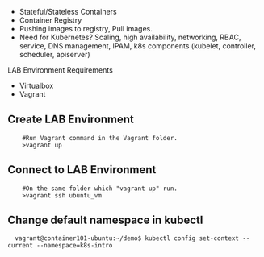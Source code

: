 - Stateful/Stateless Containers
- Container Registry
- Pushing images to registry, Pull images.
- Need for Kubernetes? Scaling, high availability, networking, RBAC, service, DNS management, IPAM, 
k8s components (kubelet, controller, scheduler, apiserver)

LAB Environment Requirements
- Virtualbox
- Vagrant

Create LAB Environment
------------

        #Run Vagrant command in the Vagrant folder.
        >vagrant up


Connect to LAB Environment
------------

        #On the same folder which "vagrant up" run.
        >vagrant ssh ubuntu_vm

Change default namespace in kubectl
------------
      vagrant@container101-ubuntu:~/demo$ kubectl config set-context --current --namespace=k8s-intro
